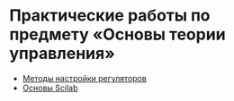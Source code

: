 # Практические работы по предмету «Основы теории управления»

* [Методы настройки регуляторов](lab1)
* [Основы Scilab](lab2)

